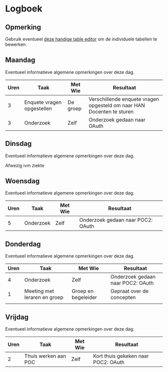 # Logboek

## Opmerking
Gebruik eventueel [deze handige table editor](https://www.tablesgenerator.com/markdown_tables) om de individuele tabellen te bewerken.

## Maandag
Eventueel informatieve algemene opmerkingen over deze dag.

| Uren | Taak | Met Wie | Resultaat |
|------|---------------------------|----------|-----------------------------------------------------------------------|
| 3 | Enquete vragen opgestellen | De groep | Verschillende enquete vragen opgesteld om naar HAN Docenten te sturen |
| 3 | Onderzoek | Zelf | Onderzoek gedaan naar OAuth |

## Dinsdag
Eventueel informatieve algemene opmerkingen over deze dag.

Afwezig ivm ziekte


## Woensdag
Eventueel informatieve algemene opmerkingen over deze dag.

| Uren | Taak | Met Wie | Resultaat |
|------|-----------|---------|-----------------------------------|
| 5 | Onderzoek | Zelf | Onderzoek gedaan naar POC2: OAuth |

## Donderdag
Eventueel informatieve algemene opmerkingen over deze dag.

| Uren | Taak | Met Wie | Resultaat |
|------|------------------------------|---------------------|-----------------------------------|
| 4 | Onderzoek | Zelf | Onderzoek gedaan naar POC2: OAuth |
| 1 | Meeting met leraren en groep | Groep en begeleider | Gepraat over de concepten |
|  |  |  |  |


## Vrijdag
Eventueel informatieve algemene opmerkingen over deze dag.

| Uren | Taak | Met Wie | Resultaat |
|------|----------------------|---------|-------------------------------------|
| 2 | Thuis werken aan POC | Zelf | Kort thuis gekeken naar POC2: OAuth |
